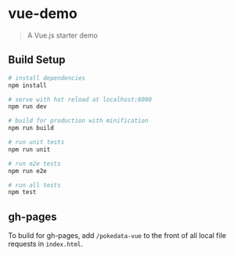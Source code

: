 # vue-demo

> A Vue.js starter demo

## Build Setup

``` bash
# install dependencies
npm install

# serve with hot reload at localhost:8080
npm run dev

# build for production with minification
npm run build

# run unit tests
npm run unit

# run e2e tests
npm run e2e

# run all tests
npm test
```

## gh-pages

To build for gh-pages, add `/pokedata-vue` to the front of all local file requests in `index.html`.

